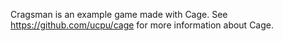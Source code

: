 Cragsman is an example game made with Cage. See https://github.com/ucpu/cage for more information about Cage.
